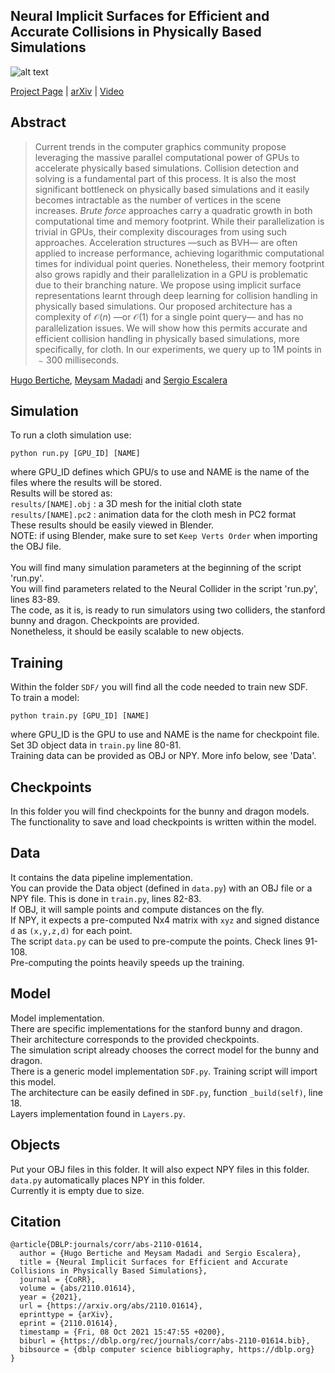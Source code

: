 ## Neural Implicit Surfaces for Efficient and Accurate Collisions in Physically Based Simulations

![alt text](qualitative.png?raw=true)

<a href="https://hbertiche.github.io/NeuralColliders">Project Page</a> | <a href="https://arxiv.org/abs/2110.01614">arXiv</a> | <a href="https://youtu.be/F1kQrYXWtEI">Video</a>

## Abstract
>
>
>Current trends in the computer graphics community propose leveraging the massive parallel computational power of GPUs to accelerate physically based simulations. Collision detection and solving is a fundamental part of this process. It is also the most significant bottleneck on physically based simulations and it easily becomes intractable as the number of vertices in the scene increases. <i>Brute force</i> approaches carry a quadratic growth in both computational time and memory footprint. While their parallelization is trivial in GPUs, their complexity discourages from using such approaches. Acceleration structures &mdash;such as BVH&mdash; are often applied to increase performance, achieving logarithmic computational times for individual point queries. Nonetheless, their memory footprint also grows rapidly and their parallelization in a GPU is problematic due to their branching nature. We propose using implicit surface representations learnt through deep learning for collision handling in physically based simulations. Our proposed architecture has a complexity of $\mathcal{O}(n)$ &mdash;or $\mathcal{O}(1)$ for a single point query&mdash; and has no parallelization issues. We will show how this permits accurate and efficient collision handling in physically based simulations, more specifically, for cloth. In our experiments, we query up to 1M points in $\sim300$ milliseconds.

<a href="mailto:hugo_bertiche@hotmail.com">Hugo Bertiche</a>, <a href="mailto:mmadadi@cvc.uab.cat">Meysam Madadi</a> and <a href="https://sergioescalera.com/">Sergio Escalera</a>

## Simulation

To run a cloth simulation use:
```
python run.py [GPU_ID] [NAME]
```
where GPU_ID defines which GPU/s to use and NAME is the name of the files where the results will be stored.<br>
Results will be stored as:<br>
```results/[NAME].obj``` : a 3D mesh for the initial cloth state<br>
```results/[NAME].pc2``` : animation data for the cloth mesh in PC2 format<br>
These results should be easily viewed in Blender. <br>
NOTE: if using Blender, make sure to set ```Keep Verts Order``` when importing the OBJ file.<br>
<br>
You will find many simulation parameters at the beginning of the script 'run.py'.<br>
You will find parameters related to the Neural Collider in the script 'run.py', lines 83-89.<br>
The code, as it is, is ready to run simulators using two colliders, the stanford bunny and dragon. Checkpoints are provided.<br>
Nonetheless, it should be easily scalable to new objects.

## Training

Within the folder ```SDF/``` you will find all the code needed to train new SDF.<br>
To train a model:
```
python train.py [GPU_ID] [NAME]
```
where GPU_ID is the GPU to use and NAME is the name for checkpoint file.<br>
Set 3D object data in ```train.py``` line 80-81.<br>
Training data can be provided as OBJ or NPY. More info below, see 'Data'.

## Checkpoints

In this folder you will find checkpoints for the bunny and dragon models.<br>
The functionality to save and load checkpoints is written within the model.

## Data

It contains the data pipeline implementation.<br>
You can provide the Data object (defined in ```data.py```) with an OBJ file or a NPY file. This is done in ```train.py```, lines 82-83.<br>
If OBJ, it will sample points and compute distances on the fly.<br>
If NPY, it expects a pre-computed Nx4 matrix with ```xyz``` and signed distance ```d``` as ```(x,y,z,d)``` for each point.<br>
The script ```data.py``` can be used to pre-compute the points. Check lines 91-108.<br>
Pre-computing the points heavily speeds up the training.

## Model

Model implementation.<br>
There are specific implementations for the stanford bunny and dragon. Their architecture corresponds to the provided checkpoints.<br>
The simulation script already chooses the correct model for the bunny and dragon.<br>
There is a generic model implementation ```SDF.py```. Training script will import this model.<br>
The architecture can be easily defined in ```SDF.py```, function ```_build(self)```, line 18.<br>
Layers implementation found in ```Layers.py```.

## Objects

Put your OBJ files in this folder. It will also expect NPY files in this folder. ```data.py``` automatically places NPY in this folder.<br>
Currently it is empty due to size.

## Citation
```
@article{DBLP:journals/corr/abs-2110-01614,
  author = {Hugo Bertiche and Meysam Madadi and Sergio Escalera},
  title = {Neural Implicit Surfaces for Efficient and Accurate Collisions in Physically Based Simulations},
  journal = {CoRR},
  volume = {abs/2110.01614},
  year = {2021},
  url = {https://arxiv.org/abs/2110.01614},
  eprinttype = {arXiv},
  eprint = {2110.01614},
  timestamp = {Fri, 08 Oct 2021 15:47:55 +0200},
  biburl = {https://dblp.org/rec/journals/corr/abs-2110-01614.bib},
  bibsource = {dblp computer science bibliography, https://dblp.org}
}
```
